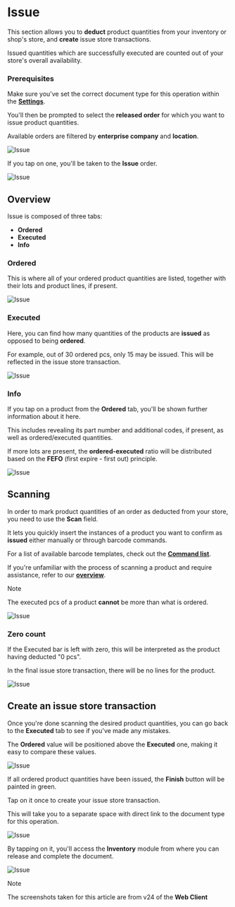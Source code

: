 # Issue

This section allows you to **deduct** product quantities from your inventory or shop's store, and **create** issue store transactions.

Issued quantities which are successfully executed are counted out of your store's overall availability.

### Prerequisites

Make sure you've set the correct document type for this operation within the **[Settings](settings.md)**.

You'll then be prompted to select the **released order** for which you want to issue product quantities.

Available orders are filtered by **enterprise company** and **location**.

![Issue](pictures/issue_new.png)

If you tap on one, you'll be taken to the **Issue** order.

![Issue](pictures/issue_newnew.png)

## Overview

Issue is composed of three tabs:

* **Ordered**
* **Executed**
* **Info**

### Ordered

This is where all of your ordered product quantities are listed, together with their lots and product lines, if present.

![Issue](pictures/inv_con_issue_orderednew.png)

### Executed

Here, you can find how many quantities of the products are **issued** as opposed to being **ordered**.

For example, out of 30 ordered pcs, only 15 may be issued. This will be reflected in the issue store transaction.

![Issue](pictures/inv_con_issue_executednew.png)

### Info

If you tap on a product from the **Ordered** tab, you'll be shown further information about it here.

This includes revealing its part number and additional codes, if present, as well as ordered/executed quantities.

If more lots are present, the **ordered-executed** ratio will be distributed based on the **FEFO** (first expire - first out) principle.

![Issue](pictures/inv_con_issue_infonew.png)

## Scanning

In order to mark product quantities of an order as deducted from your store, you need to use the **Scan** field.

It lets you quickly insert the instances of a product you want to confirm as **issued** either manually or through barcode commands.

For a list of available barcode templates, check out the **[Command list](command-list.md)**.

If you're unfamiliar with the process of scanning a product and require assistance, refer to our **[overview](index.md)**.

> [!NOTE]
> The executed pcs of a product **cannot** be more than what is ordered.

![Issue](pictures/inv_con_issue_errornew.png)

### Zero count

If the Executed bar is left with zero, this will be interpreted as the product having deducted "0 pcs". 

In the final issue store transaction, there will be no lines for the product.

![Issue](pictures/inv_con_issue_zeronew.png)

## Create an issue store transaction

Once you're done scanning the desired product quantities, you can go back to the **Executed** tab to see if you've made any mistakes.

The **Ordered** value will be positioned above the **Executed** one, making it easy to compare these values.

![Issue](pictures/inv_con_issue_finishgreen.png)

If all ordered product quantities have been issued, the **Finish** button will be painted in green.

Tap on it once to create your issue store transaction.

This will take you to a separate space with direct link to the document type for this operation.

![Issue](pictures/inv_con_issue_docrelease.png)

By tapping on it, you'll access the **Inventory** module from where you can release and complete the document.

![Issue](pictures/inv_con_issuedoc.png)



> [!NOTE]
> The screenshots taken for this article are from v24 of the **Web Client**
